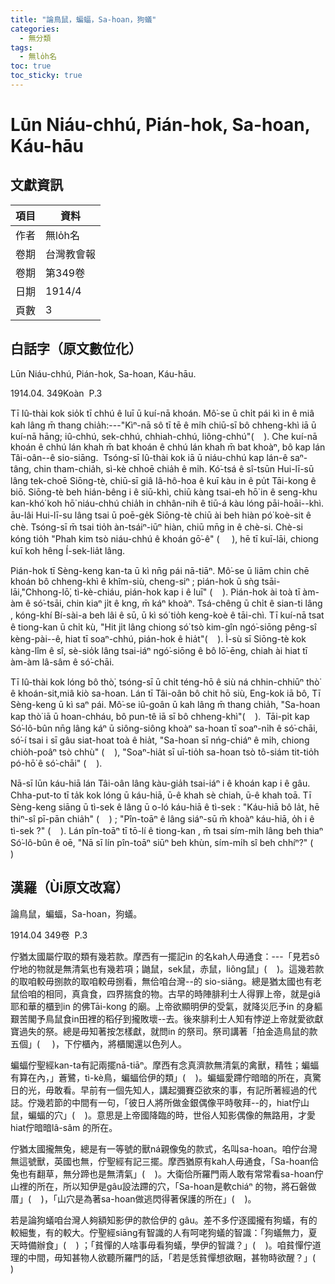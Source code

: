 ```yaml
---
title: "論鳥鼠，蝙蝠，Sa-hoan，狗蟻"
categories:
  - 無分類
tags:
  - 無lo̍h名
toc: true
toc_sticky: true
---
```


# Lūn Niáu-chhú, Pián-hok, Sa-hoan, Káu-hāu

## 文獻資訊

| 項目 | 資料 |
|---|---|
| 作者 | 無lo̍h名 |
| 卷期 | 台灣教會報 |
| 卷期 | 第349卷 |
| 日期 | 1914/4 |
| 頁數 | 3 |

## 白話字（原文數位化）

Lūn Niáu-chhú, Pián-hok, Sa-hoan, Káu-hāu.

1914.04. 349Koàn  P.3

Tī Iû-thài kok sio̍k tī chhú ê luī ū kuí-nā khoán. Mô͘-se ū chi̍t pái kì in ê miâ kah lâng m̄ thang chia̍h:---"Kìⁿ-nā sô tī tē ê mi̍h chiū-sī bô chheng-khì iā ū kuí-nā hāng; iû-chhú, sek-chhú, chhiah-chhú, liông-chhú"(    ). Che kuí-nā khoán ê chhú lán khah m̄ bat khoán ê chhú lán khah m̄ bat khoàⁿ, bô kap lán Tâi-oân--ê sio-siāng.  Tsóng-sī Iû-thài kok iā ū niáu-chhú kap lán-ê saⁿ-tâng, chin tham-chia̍h, sì-kè chhoē chia̍h ê mi̍h. Kó͘-tsá ê sî-tsūn Hui-lī-sū lâng tek-choē Siōng-tè, chiū-sī giâ Iâ-hô-hoa ê kuī kàu in ê pu̍t Tāi-kong ê biō. Siōng-tè beh hián-bêng i ê siū-khì, chiū kàng tsai-eh hō͘ in ê seng-khu kan-khó͘ koh hō͘ niáu-chhú chia̍h in chhân-nih ê tiū-á kàu lóng pāi-hoāi--khì. āu-lâi Hui-lī-su lâng tsai ū poē-ge̍k Siōng-tè chiū ài beh hiàn pó͘ koè-sit ê chè. Tsóng-sī m̄ tsai tio̍h àn-tsáiⁿ-iūⁿ hiàn, chiū mn̄g in ê chè-si. Chè-si kóng tio̍h "Phah kim tsò niáu-chhú ê khoán gō͘-ê" (     ), hē tī kuī-lāi, chiong kuī koh hêng Í-sek-lia̍t lâng.

Pián-hok tī Sèng-keng kan-ta ū kì nn̄g pái nā-tiāⁿ. Mô͘-se ū liām chin chē khoán bô chheng-khì ê khîm-siù, cheng-siⁿ ; pián-hok ū sǹg tsāi-lāi,"Chhong-lō͘, tì-kè-chiáu, pián-hok kap i ê luī" (    ). Pián-hok ài toà tī àm-àm ê só͘-tsāi, chin kiaⁿ ji̍t ê kng, m̄ káⁿ khoàⁿ. Tsá-chêng ū chi̍t ê sian-ti lâng , kóng-khí Bí-sài-a beh lâi ê sū, ū kì só͘ tio̍h keng-koè ê tāi-chì. Tī kuí-nā tsat ê tiong-kan ū chi̍t kù, "Hit ji̍t lâng chiong só͘ tsò kim-gîn ngó͘-siōng pêng-sî kèng-pài--ê, hiat tī soaⁿ-chhú, pián-hok ê hia̍t"(    ). Ì-sù sī Siōng-tè kok kàng-lîm ê sî, sè-sio̍k lâng tsai-iáⁿ ngó͘-siōng ê bô lō͘-ēng, chiah ài hiat tī àm-àm lâ-sâm ê só͘-chāi.

Tī Iû-thài kok lóng bô thò͘, tsóng-sī ū chi̍t téng-hō ê siù ná chhin-chhiūⁿ thò͘ ê khoán-sit,miâ kiò sa-hoan. Lán tī Tâi-oân bô chit hō siù, Eng-kok iā bô, Tī Sèng-keng ū kì saⁿ pái. Mô͘-se iû-goân ū kah lâng m̄ thang chia̍h, "Sa-hoan kap thò͘ iā ū hoan-chháu, bô pun-tê iā sī bô chheng-khì"(    ).  Tāi-pi̍t kap Só͘-lô-bûn nn̄g lâng káⁿ ū siông-siông khoàⁿ sa-hoan tī soaⁿ-ni̍h ê só͘-chāi, só͘-í tsai i sī gâu siat-hoat toà ê hia̍t, "Sa-hoan sī nńg-chiáⁿ ê mi̍h, chiong chio̍h-poâⁿ tsò chhù" (    ), "Soaⁿ-hia̍t sī uī-tio̍h sa-hoan tsò tô-siám tit-tio̍h pó-hō͘ ê só͘-chāi" (    ).

Nā-sī lūn káu-hiā lán Tâi-oân lâng kàu-gia̍h tsai-iáⁿ i ê khoán kap i ê gâu. Chha-put-to tī ta̍k kok lóng ū káu-hiā, ū-ê khah sè chiah, ū-ê khah toā. Tī Sèng-keng siāng ū tì-sek ê lâng ū o-ló káu-hiā ê tì-sek : "Káu-hiā bô la̍t, hē thiⁿ-sî pī-pān chia̍h" (    ) ; "Pîn-toāⁿ ê lâng siáⁿ-sū m̄ khoàⁿ káu-hiā, o̍h i ê tì-sek ?" (    ). Lán pîn-toāⁿ tī tō-lí ê tiong-kan , m̄ tsai sím-mi̍h lâng beh thiaⁿ Só͘-lô-bûn ê oē, "Nā sī lín pîn-toāⁿ siūⁿ beh khùn, sím-mi̍h sî beh chhíⁿ?" (    )

## 漢羅（Ùi原文改寫）

論鳥鼠，蝙蝠，Sa-hoan，狗蟻。

1914.04 349卷  P.3

佇猶太國屬佇取的類有幾若款。摩西有一擺記in 的名kah人毋通食：---「見若sô佇地的物就是無清氣也有幾若項；鼬鼠，sek鼠，赤鼠，liông鼠」(    )。這幾若款的取咱較毋捌款的取咱較毋捌看，無佮咱台灣--的 sio-siāng。總是猶太國也有老鼠佮咱的相同，真貪食，四界揣食的物。古早的時陣腓利士人得罪上帝，就是giâ耶和華的櫃到in 的佛Tāi-kong 的廟。上帝欲顯明伊的受氣，就降災厄予in 的身軀艱苦閣予鳥鼠食in田裡的稻仔到攏敗壞--去。後來腓利士人知有悖逆上帝就愛欲獻寶過失的祭。總是毋知著按怎樣獻，就問in 的祭司。祭司講著「拍金造鳥鼠的款五個」(     )，下佇櫃內，將櫃閣還以色列人。

蝙蝠佇聖經kan-ta有記兩擺nā-tiāⁿ。摩西有念真濟款無清氣的禽獸，精牲；蝙蝠有算在內，」蒼鷺，tì-kè鳥，蝙蝠佮伊的類」(    )。蝙蝠愛蹛佇暗暗的所在，真驚日的光，毋敢看。早前有一個先知人，講起彌賽亞欲來的事，有記所著經過的代誌。佇幾若節的中間有一句，「彼日人將所做金銀偶像平時敬拜--的，hiat佇山鼠，蝙蝠的穴」(    )。意思是上帝國降臨的時，世俗人知影偶像的無路用，才愛hiat佇暗暗lâ-sâm 的所在。

佇猶太國攏無兔，總是有一等號的獸ná親像兔的款式，名叫sa-hoan。咱佇台灣無這號獸，英國也無，佇聖經有記三擺。摩西猶原有kah人毋通食，「Sa-hoan佮兔也有翻草，無分蹄也是無清氣」(    )。大衛佮所羅門兩人敢有常常看sa-hoan佇山裡的所在，所以知伊是gâu設法蹛的穴，「Sa-hoan是軟chiáⁿ 的物，將石磐做厝」(    )，「山穴是為著sa-hoan做逃閃得著保護的所在」(    )。

若是論狗蟻咱台灣人夠額知影伊的款佮伊的 gâu。差不多佇逐國攏有狗蟻，有的較細隻，有的較大。佇聖經siāng有智識的人有呵咾狗蟻的智識：「狗蟻無力，夏天時備辦食」(    ) ；「貧憚的人啥事毋看狗蟻，學伊的智識？」(    )。咱貧憚佇道理的中間，毋知甚物人欲聽所羅門的話，「若是恁貧憚想欲睏，甚物時欲醒？」(    )
